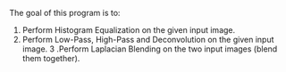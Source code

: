 The goal of this program is to:

1. Perform Histogram Equalization on the given input image.
2. Perform Low-Pass, High-Pass and Deconvolution on the given input image.
3 .Perform Laplacian Blending on the two input images (blend them together).
